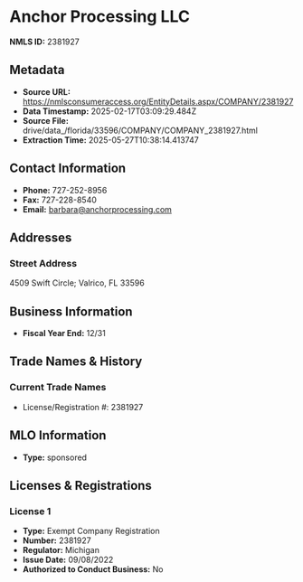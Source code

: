 # Anchor Processing LLC

**NMLS ID:** 2381927

## Metadata
- **Source URL:** https://nmlsconsumeraccess.org/EntityDetails.aspx/COMPANY/2381927
- **Data Timestamp:** 2025-02-17T03:09:29.484Z
- **Source File:** drive/data_/florida/33596/COMPANY/COMPANY_2381927.html
- **Extraction Time:** 2025-05-27T10:38:14.413747

## Contact Information
- **Phone:** 727-252-8956
- **Fax:** 727-228-8540
- **Email:** barbara@anchorprocessing.com

## Addresses
### Street Address
4509 Swift Circle; Valrico, FL 33596

## Business Information
- **Fiscal Year End:** 12/31

## Trade Names & History
### Current Trade Names
- License/Registration #: 2381927

## MLO Information
- **Type:** sponsored

## Licenses & Registrations

### License 1
- **Type:** Exempt Company Registration
- **Number:** 2381927
- **Regulator:** Michigan
- **Issue Date:** 09/08/2022
- **Authorized to Conduct Business:** No
